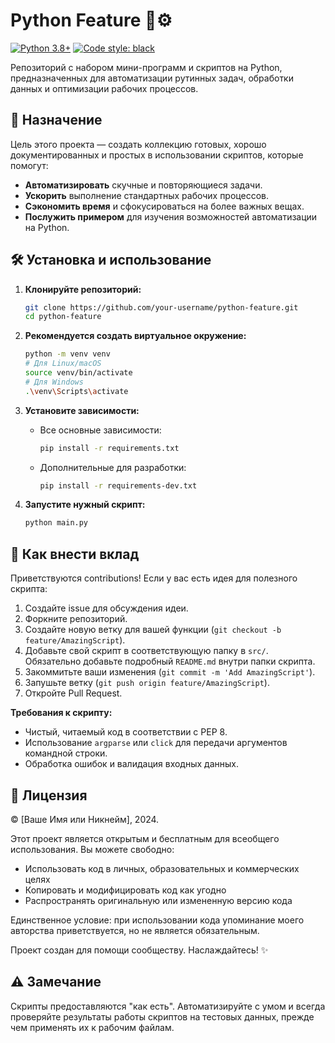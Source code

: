 # Python Feature 🐍⚙️

[![Python 3.8+](https://img.shields.io/badge/python-3.8+-blue.svg)](https://www.python.org/downloads/)
[![Code style: black](https://img.shields.io/badge/code%20style-black-000000.svg)](https://github.com/psf/black)

Репозиторий с набором мини-программ и скриптов на Python, предназначенных для автоматизации рутинных задач, обработки данных и оптимизации рабочих процессов.

## 🚀 Назначение

Цель этого проекта — создать коллекцию готовых, хорошо документированных и простых в использовании скриптов, которые помогут:
* **Автоматизировать** скучные и повторяющиеся задачи.
* **Ускорить** выполнение стандартных рабочих процессов.
* **Сэкономить время** и сфокусироваться на более важных вещах.
* **Послужить примером** для изучения возможностей автоматизации на Python.

## 🛠️ Установка и использование

1.  **Клонируйте репозиторий:**
    ```bash
    git clone https://github.com/your-username/python-feature.git
    cd python-feature
    ```

2.  **Рекомендуется создать виртуальное окружение:**
    ```bash
    python -m venv venv
    # Для Linux/macOS
    source venv/bin/activate
    # Для Windows
    .\venv\Scripts\activate
    ```

3.  **Установите зависимости:**
    * Все основные зависимости:
      ```bash
      pip install -r requirements.txt
      ```
    * Дополнительные для разработки:
      ```bash
      pip install -r requirements-dev.txt
      ```

4.  **Запустите нужный скрипт:**
    ```bash
    python main.py
    ```

## 🤝 Как внести вклад

Приветствуются contributions! Если у вас есть идея для полезного скрипта:
1. Создайте issue для обсуждения идеи.
2. Форкните репозиторий.
3. Создайте новую ветку для вашей функции (`git checkout -b feature/AmazingScript`).
4. Добавьте свой скрипт в соответствующую папку в `src/`. Обязательно добавьте подробный `README.md` внутри папки скрипта.
5. Закоммитьте ваши изменения (`git commit -m 'Add AmazingScript'`).
6. Запушьте ветку (`git push origin feature/AmazingScript`).
7. Откройте Pull Request.

**Требования к скрипту:**
* Чистый, читаемый код в соответствии с PEP 8.
* Использование `argparse` или `click` для передачи аргументов командной строки.
* Обработка ошибок и валидация входных данных.

## 📜 Лицензия

© [Ваше Имя или Никнейм], 2024.

Этот проект является открытым и бесплатным для всеобщего использования. Вы можете свободно:

* Использовать код в личных, образовательных и коммерческих целях
* Копировать и модифицировать код как угодно
* Распространять оригинальную или измененную версию кода

Единственное условие: при использовании кода упоминание моего авторства приветствуется, но не является обязательным.

Проект создан для помощи сообществу. Наслаждайтесь! ✨

## ⚠️ Замечание

Скрипты предоставляются "как есть". Автоматизируйте с умом и всегда проверяйте результаты работы скриптов на тестовых данных, прежде чем применять их к рабочим файлам.
